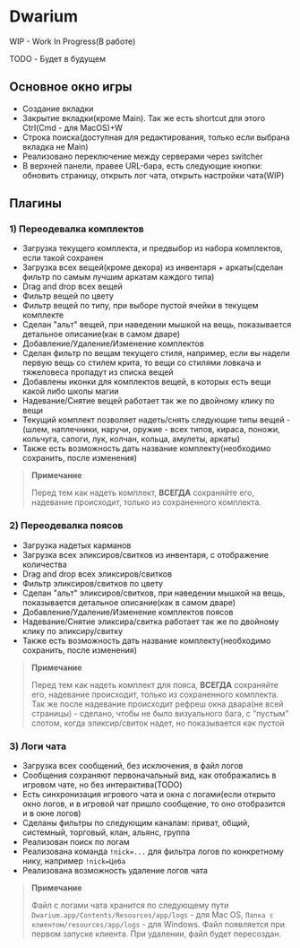 # Dwarium
WIP - Work In Progress(В работе)
>
TODO - Будет в будущем

## Основное окно игры 
- Создание вкладки
- Закрытие вкладки(кроме Main). Так же есть shortcut для этого Ctrl(Cmd - для MacOS)+W
- Строка поиска(доступная для редактирования, только если выбрана вкладка не Main)
- Реализовано переключение между серверами через switcher
- В верхней панели, правее URL-бара, есть следующие кнопки: обновить страницу, открыть лог чата, открыть настройки чата(WIP)

## Плагины

### 1) Переодевалка комплектов
- Загрузка текущего комплекта, и предвыбор из набора комплектов, если такой сохранен
- Загрузка всех вещей(кроме декора) из инвентаря + аркаты(сделан фильтр по самым лучшим аркатам каждого типа)
- Drag and drop всех вещей
- Фильтр вещей по цвету
- Фильтр вещей по типу, при выборе пустой ячейки в текущем комплекте
- Сделан "альт" вещей, при наведении мышкой на вещь, показывается детальное описание(как в самом дваре)
- Добавление/Удаление/Изменение комплектов
- Сделан фильтр по вещам текущего стиля, например, если вы надели первую вещь со стилем крита, то вещи со стилями ловкача и тяжеловеса пропадут из списка вещей
- Добавлены иконки для комплектов вещей, в которых есть вещи какой либо школы магии
- Надевание/Снятие вещей работает так же по двойному клику по вещи
- Текущий комплект позволяет надеть/снять следующие типы вещей - (шлем, наплечники, наручи, оружие - всех типов, кираса, поножи, кольчуга, сапоги, лук, колчан, кольца, амулеты, аркаты)
- Также есть возможность дать название комплекту(необходимо сохранить, после изменения)

> **Примечание** 
>
> Перед тем как надеть комплект, **ВСЕГДА** сохраняйте его, надевание происходит, только из сохраненного комплекта.


### 2) Переодевалка поясов
- Загрузка надетых карманов
- Загрузка всех эликсиров/свитков из инвентаря, с отображение количества
- Drag and drop всех эликсиров/свитков
- Фильтр эликсиров/свитков по цвету
- Сделан "альт" эликсиров/свитков, при наведении мышкой на вещь, показывается детальное описание(как в самом дваре)
- Добавление/Удаление/Изменение комплектов поясов
- Надевание/Снятие эликсира/свитка работает так же по двойному клику по эликсиру/свитку
- Также есть возможность дать название комплекту(необходимо сохранить, после изменения)

> **Примечание**
> >
> Перед тем как надеть комплект для пояса, **ВСЕГДА** сохраняйте его, надевание происходит, только из сохраненного комплекта. Так же после надевание происходит рефреш окна двара(не всей страницы) - сделано, чтобы не было визуального бага, с "пустым" слотом, когда эликсир/свиток надет, но показывается как пустой

### 3) Логи чата
- Загрузка всех сообщений, без исключения, в файл логов
- Сообщения сохраняют первоначальный вид, как отображались в игровом чате, но без интерактива(TODO)
- Есть синхронизация игрового чата и окна с логами(если открыто окно логов, и в игровой чат пришло сообщение, то оно отобразится и в окне логов)
- Сделаны фильтры по следующим каналам: приват, общий, системный, торговый, клан, альянс, группа
- Реализован поиск по логам
- Реализована команда `!nick=...` для фильтра логов по конкретному нику, например `!nick=Цеба`
- Реализована возможность удаление логов чата

> **Примечание**
> >
> Файл с логами чата хранится по следующему пути `Dwarium.app/Contents/Resources/app/logs` - для Mac OS, `Папка с клиентом/resources/app/logs` - для Windows. Файл появляется при первом запуске клиента. При удалении, файл будет пересоздан.

